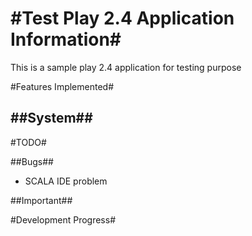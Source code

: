 #Test Play 2.4 Application Information#
=====================================

This is a sample play 2.4 application for testing purpose

#Features Implemented#

##System##
- 

#TODO#

##Bugs##
- SCALA IDE problem

##Important##

#Development Progress#
